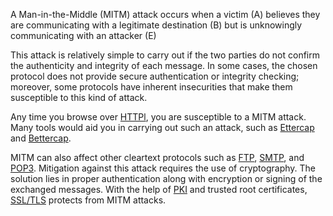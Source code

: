 
A Man-in-the-Middle (MITM) attack occurs when a victim (A) believes they are communicating with a legitimate destination (B) but is unknowingly communicating with an attacker (E)

This attack is relatively simple to carry out if the two parties do not confirm the authenticity and integrity of each message. In some cases, the chosen protocol does not provide secure authentication or integrity checking; moreover, some protocols have inherent insecurities that make them susceptible to this kind of attack.

Any time you browse over [HTTPl](../Protocols/Hyper%20Text%20Transfer%20Protocol.md), you are susceptible to a MITM attack. Many tools would aid you in carrying out such an attack, such as [Ettercap](Ettercap.md) and [Bettercap](Bettercap.md).

MITM can also affect other cleartext protocols such as [FTP](File%20Transfer%20Protocol.md), [SMTP](Simple%20Mail%20Transfer%20Protocol.md), and [POP3](Post%20Office%20Protocol%20version%203.md). Mitigation against this attack requires the use of cryptography. The solution lies in proper authentication along with encryption or signing of the exchanged messages. With the help of [PKI](Public%20Key%20Infrastructure) and trusted root certificates, [SSL/TLS](Secure%20Sockets%20Layer%20and%20Transport%20Layer%20Security.md) protects from MITM attacks.

